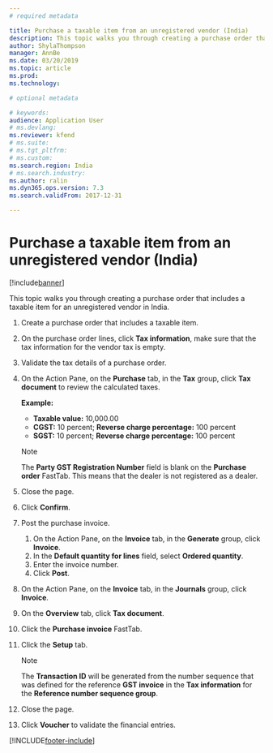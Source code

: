 ```yaml
---
# required metadata

title: Purchase a taxable item from an unregistered vendor (India)
description: This topic walks you through creating a purchase order that includes a taxable item for an unregistered vendor.
author: ShylaThompson
manager: AnnBe
ms.date: 03/20/2019
ms.topic: article
ms.prod: 
ms.technology: 

# optional metadata

# keywords: 
audience: Application User
# ms.devlang: 
ms.reviewer: kfend
# ms.suite: 
# ms.tgt_pltfrm: 
# ms.custom: 
ms.search.region: India
# ms.search.industry: 
ms.author: ralin
ms.dyn365.ops.version: 7.3
ms.search.validFrom: 2017-12-31

---
```


# Purchase a taxable item from an unregistered vendor (India)

[!include[banner](../includes/banner.md)]

This topic walks you through creating a purchase order that includes a taxable item for an unregistered vendor in India. 

1. Create a purchase order that includes a taxable item.
2. On the purchase order lines, click **Tax information**, make sure that the tax information for the vendor tax is empty.
3. Validate the tax details of a purchase order.
  1. On the Action Pane, on the **Purchase** tab, in the **Tax** group, click **Tax document** to review the calculated taxes.
  
        **Example:**
        -   **Taxable value:** 10,000.00
        -   **CGST:** 10 percent; **Reverse charge percentage:** 100 percent
        -   **SGST:** 10 percent; **Reverse charge percentage:** 100 percent
    
        > [!NOTE]
        > The **Party GST Registration Number** field is blank on the **Purchase order** FastTab. This means that the dealer is not registered as a dealer.

7.  Close the page.
8.  Click **Confirm**.
9. Post the purchase invoice.
    1. On the Action Pane, on the **Invoice** tab, in the **Generate** group, click **Invoice**.
    2. In the **Default quantity for lines** field, select **Ordered quantity**.
    3. Enter the invoice number.
    4. Click **Post**.
10. On the Action Pane, on the **Invoice** tab, in the **Journals** group, click **Invoice**.
11. On the **Overview** tab, click **Tax document**.
12. Click the **Purchase invoice** FastTab.
13. Click the **Setup** tab.
    > [!NOTE]
    > The **Transaction ID** will be generated from the number sequence that was defined for the reference **GST invoice** in the **Tax information** for the **Reference number sequence group**.

14. Close the page.
15. Click **Voucher** to validate the financial entries.


[!INCLUDE[footer-include](../../includes/footer-banner.md)]